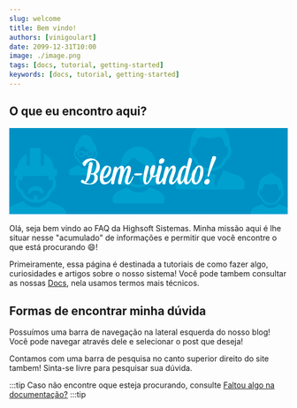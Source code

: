 ```yaml
---
slug: welcome
title: Bem vindo!
authors: [vinigoulart]
date: 2099-12-31T10:00
image: ./image.png
tags: [docs, tutorial, getting-started]
keywords: [docs, tutorial, getting-started]
---
```


## O que eu encontro aqui?

![banner](./image.png)

Olá, seja bem vindo ao FAQ da Highsoft Sistemas. Minha missão aqui é lhe situar nesse "acumulado" de informações e permitir que você encontre o que está procurando :smile:!

Primeiramente, essa página é destinada a tutoriais de como fazer algo, curiosidades e artigos sobre o nosso sistema! Você pode tambem consultar as nossas [Docs](/docs/intro/comecando), nela usamos termos mais técnicos.

## Formas de encontrar minha dúvida

Possuímos uma barra de navegação na lateral esquerda do nosso blog! Você pode navegar através dele e selecionar o post que deseja!

Contamos com uma barra de pesquisa no canto superior direito do site tambem! Sinta-se livre para pesquisar sua dúvida.

:::tip
Caso não encontre oque esteja procurando, consulte [Faltou algo na documentação?](/docs/contribua)
:::tip
